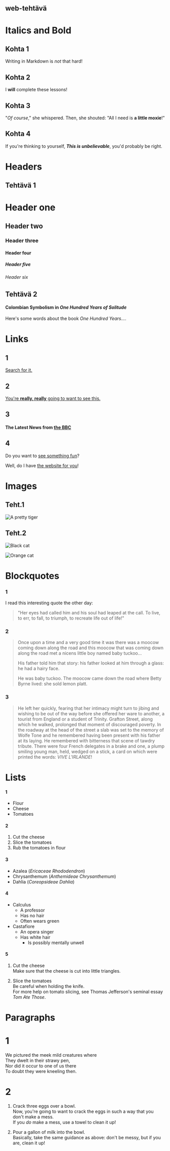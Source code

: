 ## <Miikka Myllykangas> web-tehtävä

# Italics and Bold

## Kohta 1
Writing in Markdown is _not_ that hard!

## Kohta 2
I **will** complete these lessons!

## Kohta 3
"_Of course_," she whispered. Then, she shouted: "All I need is **a little moxie**!"

## Kohta 4
If you're thinking to yourself, **_This is unbelievable_**, you'd probably be right.

# Headers

## Tehtävä 1

# Header one
## Header two
### Header three
#### Header four
##### Header five
###### Header six

## Tehtävä 2

#### Colombian Symbolism in _One Hundred Years of Solitude_

Here's some words about the book _One Hundred Years..._.

# Links

## 1

[Search for it.](https://www.google.com)

## 2

[You're **really, really** going to want to see this.](https://www.dailykitten.com)

## 3

#### The Latest News from [the BBC](https://www.bbc.com/news)

## 4

Do you want to [see something fun][a fun place]?

Well, do I have [the website for you][another fun place]!

[a fun place]:https://www.zombo.com
[another fun place]:https://www.stumbleupon.com

# Images

## Teht.1

![A pretty tiger](https://upload.wikimedia.org/wikipedia/commons/5/56/Tiger.50.jpg)

## Teht.2

![Black cat][Black]

![Orange cat][Orange]

[Black]: https://upload.wikimedia.org/wikipedia/commons/a/a3/81_INF_DIV_SSI.jpg

[Orange]: http://icons.iconarchive.com/icons/google/noto-emoji-animals-nature/256/22221-cat-icon.png

# Blockquotes

### 1

I read this interesting quote the other day:

>"Her eyes had called him and his soul had leaped at the call. To live, to err, to fall, to triumph, to recreate life out of life!"

### 2

>Once upon a time and a very good time it was there was a moocow coming down along the road and this moocow that was coming down along the road met a nicens little boy named baby tuckoo...
>
>His father told him that story: his father looked at him through a glass: he had a hairy face.
>
>He was baby tuckoo. The moocow came down the road where Betty Byrne lived: she sold lemon platt.

### 3

>He left her quickly, fearing that her intimacy might turn to jibing and wishing to be out of the way before she offered her ware to another, a tourist from England or a student of Trinity. Grafton Street, along which he walked, prolonged that moment of discouraged poverty. In the roadway at the head of the street a slab was set to the memory of Wolfe Tone and he remembered having been present with his father at its laying. He remembered with bitterness that scene of tawdry tribute. There were four French delegates in a brake and one, a plump smiling young man, held, wedged on a stick, a card on which were printed the words: _VIVE L'IRLANDE_!

# Lists

#### 1

* Flour 
* Cheese 
* Tomatoes

#### 2

1. Cut the cheese 
2. Slice the tomatoes 
3. Rub the tomatoes in flour

#### 3

* Azalea (_Ericaceae Rhododendron_)
* Chrysanthemum (_Anthemideae Chrysanthemum_)
* Dahlia (_Coreopsideae Dahlia_)

#### 4

* Calculus 
  * A professor
  * Has no hair
  * Often wears green
* Castafiore
  * An opera singer
  * Has white hair
    * Is possibly mentally unwell

#### 5

   1. Cut the cheese   
   Make sure that the cheese is cut into little triangles.

2. Slice the tomatoes  
   Be careful when holding the knife.  
   For more help on tomato slicing, see Thomas Jefferson's seminal essay _Tom Ate Those_.

# Paragraphs

# 1

We pictured the meek mild creatures where  
They dwelt in their strawy pen,  
Nor did it occur to one of us there  
To doubt they were kneeling then.

# 2

1. Crack three eggs over a bowl.  
Now, you're going to want to crack the eggs in such a way that you don't make a mess.  
If you _do_ make a mess, use a towel to clean it up!  

2. Pour a gallon of milk into the bowl.   
Basically, take the same guidance as above: don't be messy, but if you are, clean it up!
